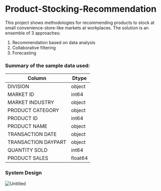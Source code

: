 # Product-Stocking-Recommendation
This project shows methodologies for recommending products to stock at small convenience-store-like markets at workplaces.
The solution is an ensemble of 3 approaches:
  1) Recommendation based on data analysis
  2) Collaborative filtering
  3) Forecasting

### Summary of the sample data used:
| Column  | Dtype |
| ------------- | ------------- |
| DIVISION  | object |
| MARKET ID  | int64  |
| MARKET INDUSTRY  | object  |
| PRODUCT CATEGORY  | object |
| PRODUCT ID  | int64  |
| PRODUCT NAME  | object  |
| TRANSACTION DATE  | object |
| TRANSACTION DAYPART  | object  |
| QUANTITY SOLD  | int64  |
| PRODUCT SALES  | float64  |
    


### System Design

![Untitled](https://github.com/ShreyVaghela/Product-Stocking-Recommendation/assets/20052459/6926a958-fe30-409b-b3ba-8234a73c01fc)

